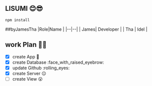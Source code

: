 ## LISUMI :blush::sunglasses:

    npm install 
##byJamesTha
|Role|Name  |
|--|--|
|  James| Developer |
|      Tha | Idel        |

## work Plan :triumph::exploding_head:

 - [x] create App :triumph:
 - [x] create Database :face_with_raised_eyebrow:
 - [x] update Github :rolling_eyes:
 - [x] create Server :expressionless:
 - [ ] create View :open_mouth: